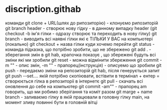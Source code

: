 # discription.githab

команди
git clone + URL(шлях до рипозиторію) - клонуємо рипозиторій
git branch header - створює нову гідку - в данному випадку header (git checkout -b ім'я гілки - одразу створює та переходить в нову гілку)
git branch - виводить всі наявні гілки які є ТІЛЬКИ У ВАС на компьютері (локально)
git checkout + назва гілки куди хочемо перейти
git status - команда підказка, що потрібно зробити, що не збережено
git add . - зберегання змін в git hab, крапочка показує , що збережені будуть всі зміни які ми зробили
git reset - можна відмінити збереження
git commit -m "" - опис змін, -m "" - прапорец(інструкція) - описуемо що зробили
git push - передаємо зміни на репозиторій git hab, після генерується запит git push --set.... якій потрібно скопіювати, встівити в термінал + ентер = створюється гілка в репозиторіі в інтернетє
git pull - скачать всі оновлення до себе на компьютер
git commit -am"" - прапорец am говорить, що ми робимо зберігання та коміт разом
git marge + name branch - заливаємо гілку в якій працювали в головну гілку main, на момент зливу повинні бути в головній вітці
